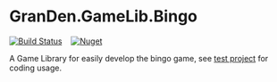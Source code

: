 # GranDen.GameLib.Bingo

[![Build Status](https://dev.azure.com/GranDen-Corp/GranDen.GameLib.Bingo/_apis/build/status/GranDen-Corp.GranDen.GameLib.Bingo?branchName=master)](https://dev.azure.com/GranDen-Corp/GranDen.GameLib.Bingo/_build/latest?definitionId=29&branchName=master)&nbsp;&nbsp;&nbsp;&nbsp;[![Nuget](https://img.shields.io/nuget/v/GranDen.GameLib.Bingo)](https://www.nuget.org/packages/GranDen.GameLib.Bingo/)

A Game Library for easily develop the bingo game, see [test project](./test/net6/) for coding usage.
